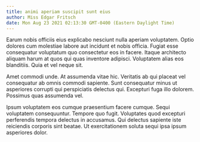 ```yaml
---
title: animi aperiam suscipit sunt eius
author: Miss Edgar Fritsch
date: Mon Aug 23 2021 02:13:30 GMT-0400 (Eastern Daylight Time)
---
```

Earum nobis officiis eius explicabo nesciunt nulla aperiam voluptatem. Optio dolores cum molestiae labore aut incidunt et nobis officia. Fugiat esse consequatur voluptatum quo consectetur eos in facere. Itaque architecto aliquam harum at quos qui quas inventore adipisci. Voluptatem alias eos blanditiis. Quia et vel neque sit.

 Amet commodi unde. At assumenda vitae hic. Veritatis ab qui placeat vel consequatur ab omnis commodi sapiente. Sunt consequatur minus ut asperiores corrupti qui perspiciatis delectus qui. Excepturi fuga illo dolorem. Possimus quas assumenda vel.

 Ipsum voluptatem eos cumque praesentium facere cumque. Sequi voluptatem consequuntur. Tempore quo fugit. Voluptates quod excepturi perferendis tempora delectus in accusamus. Qui delectus sapiente iste reiciendis corporis sint beatae. Ut exercitationem soluta sequi ipsa ipsum asperiores dolor.